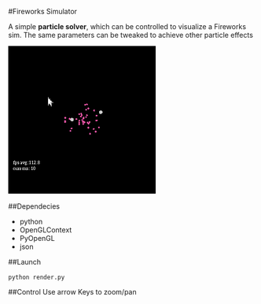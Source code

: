 #Fireworks Simulator

A simple __particle solver__, which can be controlled to visualize a Fireworks sim. The same parameters can be tweaked to achieve other particle effects

![demo](https://github.com/bronzelion/fireworks_simulator/blob/master/demo.gif)

##Dependecies
- python
- OpenGLContext
- PyOpenGL
- json


##Launch 
```
python render.py
```
##Control
Use arrow Keys to zoom/pan
